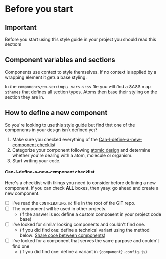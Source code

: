 # Before you start

## Important

Before you start using this style guide in your project you should read this
section!

## Component variables and sections

Components use context to style themselves. If no context is applied by a
wrapping element it gets a base styling.

In the `components/00-settings/_vars.scss` file you will find a SASS map
`$themes` that defines all section types.
Atoms then base their styling on the section they are in.

## How to define a new component
So you're looking to use this style guide but find that one of the components in your design isn't defined yet?
 
1. Make sure you checked everything of the [Can-I-define-a-new-component checklist](#can-i-define-a-new-component-checklist)
2. Categorize your component following [atomic design](03-folder-structure.md) and determine whether you're dealing with a atom, molecule or organism.
3. Start writing your code.

#### Can-I-define-a-new-component checklist
Here's a checklist with things you need to consider before defining a new component. If you can check **ALL** boxes, then yaay: go ahead and create a new component.

- [ ] I've read the `CONTRIBUTING.md` file in the root of the GIT repo.
- [ ] The component will be used in other projects.
    - (if the answer is no: define a custom component in your project code base)
- [ ] I've looked for similar looking components and couldn't find one.
    - (if you did find one: define a technical variant using the method below: [Share code between components](#share-code-between-components))
- [ ] I've looked for a component that serves the same purpose and couldn't find one
    - (if you did find one: define a variant in `{component}.config.js`)
